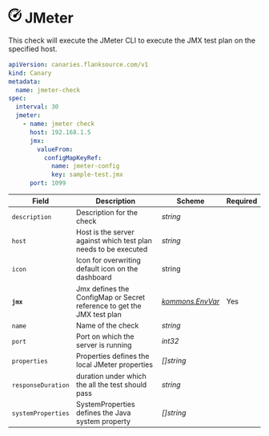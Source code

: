 # <img src='https://raw.githubusercontent.com/flanksource/flanksource-ui/main/src/icons/jmeter.svg' style='height: 32px'/> JMeter

This check will execute the JMeter CLI to execute the JMX test plan on the specified host.

```yaml
apiVersion: canaries.flanksource.com/v1
kind: Canary
metadata:
  name: jmeter-check
spec:
  interval: 30
  jmeter:
    - name: jmeter check
      host: 192.168.1.5
      jmx:
        valueFrom:
          configMapKeyRef:
            name: jmeter-config
            key: sample-test.jmx
      port: 1099
```

| Field | Description | Scheme | Required |
| ----- | ----------- | ------ | -------- |
| `description` | Description for the check | *string* |  |
| `host` | Host is the server against which test plan needs to be executed | *string* |  |
| `icon` | Icon for overwriting default icon on the dashboard | string |  |
| **`jmx`** | Jmx defines the ConfigMap or Secret reference to get the JMX test plan | [*kommons.EnvVar*](https://pkg.go.dev/github.com/flanksource/kommons#EnvVar) | Yes |
| `name` | Name of the check | *string* |  |
| `port` | Port on which the server is running | *int32* |  |
| `properties` | Properties defines the local JMeter properties | *\[\]string* |  |
| `responseDuration` | duration  under which the all the test should pass | *string* |  |
| `systemProperties` | SystemProperties defines the Java system property | *\[\]string* |  |
